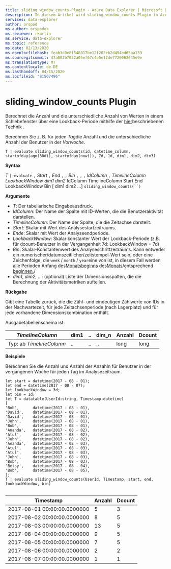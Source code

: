 ```yaml
---
title: sliding_window_counts-Plugin - Azure Data Explorer | Microsoft Docs
description: In diesem Artikel wird sliding_window_counts-Plugin in Azure Data Explorer beschrieben.
services: data-explorer
author: orspod
ms.author: orspodek
ms.reviewer: rkarlin
ms.service: data-explorer
ms.topic: reference
ms.date: 02/13/2020
ms.openlocfilehash: feab3d0e8f548817be12f202eb2d494bd65aa133
ms.sourcegitcommit: 47a002b7032a05ef67c4e5e12de7720062645e9e
ms.translationtype: MT
ms.contentlocale: de-DE
ms.lasthandoff: 04/15/2020
ms.locfileid: "81507496"
---
```

# <a name="sliding_window_counts-plugin"></a>sliding_window_counts Plugin

Berechnet die Anzahl und die unterschiedliche Anzahl von Werten in einem Schiebefenster über eine Lookback-Periode mithilfe der [hier](samples.md#performing-aggregations-over-a-sliding-window)beschriebenen Technik .

Berechnen Sie z. B. für jeden *Tag*die Anzahl und die unterschiedliche Anzahl der Benutzer in der *Vorwoche*. 

```kusto
T | evaluate sliding_window_counts(id, datetime_column, startofday(ago(30d)), startofday(now()), 7d, 1d, dim1, dim2, dim3)
```

**Syntax**

*T* `| evaluate` `,` *Start* `,` *End* `,` `,` *Bin* `,` `,` `,` *IdColumn* `,` *TimelineColumn* *LookbackWindow* *dim1* *dim2* IdColumn TimelineColumn Start End LookbackWindow Bin [ dim1 dim2 ...] `sliding_window_counts(``)`

**Argumente**

* *T*: Der tabellarische Eingabeausdruck.
* *IdColumn*: Der Name der Spalte mit ID-Werten, die die Benutzeraktivität darstellen. 
* *TimelineColumn*: Der Name der Spalte, die die Zeitachse darstellt.
* *Start*: Skalar mit Wert des Analysestartzeitraums.
* *Ende*: Skalar mit Wert der Analyseendperiode.
* *LookbackWindow*: Skalar konstanter Wert der Lookback-Periode (z.B. für dcount-Benutzer in der Vergangenheit 7d: LookbackWindow = 7d)
* *Bin*: Skalar-Konstantenwert des Analyseschrittzeitraums. Kann entweder ein numerischer/datumszeitlicher/zeitstempel-Wert sein, oder eine Zeichenfolge, die `week` / `month` / `year`eine von ist, in diesem Fall werden alle Perioden Anfang des[Monatsbeginns](startofyearfunction.md) des[Monats](startofmonthfunction.md)/entsprechend [beginnen.](startofweekfunction.md)/ 
* *dim1*, *dim2*, ...: (optional) Liste der Dimensionsspalten, die die Berechnung der Aktivitätsmetriken aufteilen.

**Rückgabe**

Gibt eine Tabelle zurück, die die Zähl- und eindeutigen Zählwerte von IDs in der Nachwartezeit, für jede Zeitachsenperiode (nach Lagerplatz) und für jede vorhandene Dimensionskombination enthält.

Ausgabetabellenschema ist:

|*TimelineColumn*|dim1|..|dim_n|Anzahl|Dcount|
|---|---|---|---|---|---|
|Typ: ab *TimelineColumn*|..|..|..|long|long|


**Beispiele**

Berechnen Sie die Anzahl und Anzahl der Anzahln für Benutzer in der vergangenen Woche für jeden Tag im Analysezeitraum. 

```kusto
let start = datetime(2017 - 08 - 01);
let end = datetime(2017 - 08 - 07); 
let lookbackWindow = 3d;  
let bin = 1d;
let T = datatable(UserId:string, Timestamp:datetime)
[
'Bob',      datetime(2017 - 08 - 01), 
'David',    datetime(2017 - 08 - 01), 
'David',    datetime(2017 - 08 - 01), 
'John',     datetime(2017 - 08 - 01), 
'Bob',      datetime(2017 - 08 - 01), 
'Ananda',   datetime(2017 - 08 - 02),  
'Atul',     datetime(2017 - 08 - 02), 
'John',     datetime(2017 - 08 - 02), 
'Ananda',   datetime(2017 - 08 - 03), 
'Atul',     datetime(2017 - 08 - 03), 
'Atul',     datetime(2017 - 08 - 03), 
'John',     datetime(2017 - 08 - 03), 
'Bob',      datetime(2017 - 08 - 03), 
'Betsy',    datetime(2017 - 08 - 04), 
'Bob',      datetime(2017 - 08 - 05), 
];
T | evaluate sliding_window_counts(UserId, Timestamp, start, end, lookbackWindow, bin)


```

|Timestamp|Anzahl|Dcount|
|---|---|---|
|2017-08-01 00:00:00.0000000|5|3|
|2017-08-02 00:00:00.0000000|8|5|
|2017-08-03 00:00:00.0000000|13|5|
|2017-08-04 00:00:00.0000000|9|5|
|2017-08-05 00:00:00.0000000|7|5|
|2017-08-06 00:00:00.0000000|2|2|
|2017-08-07 00:00:00.0000000|1|1|